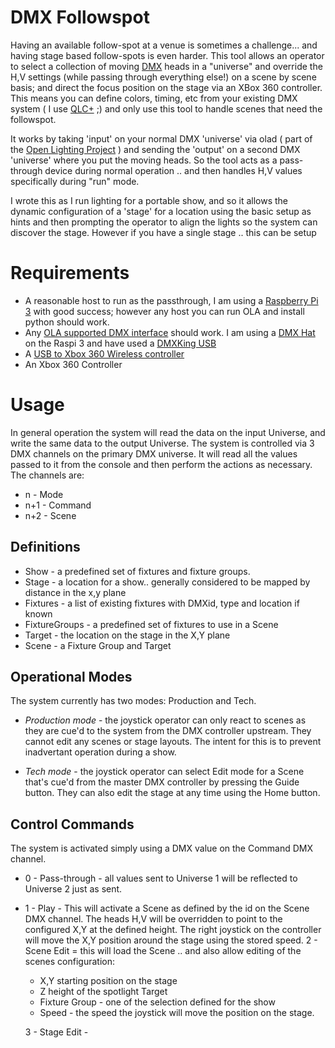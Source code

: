 # DMX Followspot

Having an available follow-spot at a venue is sometimes a challenge...
and having stage based follow-spots is even harder.  This tool allows an 
operator to select a collection of moving 
[DMX](https://en.wikipedia.org/wiki/DMX512) heads in a "universe" and 
override the H,V settings (while passing through everything else!) 
on a scene by scene basis; and direct the focus position on the stage 
via an XBox 360 controller. 
This means you can define colors, timing, etc from your existing DMX 
system ( I use [QLC+](http://qlcplus.com) ;) and only use this tool to 
handle scenes that need the followspot. 

It works by taking 'input' on your normal DMX 'universe' via olad 
( part of the [Open Lighting Project](https://www.openlighting.org/) ) 
and sending the 'output' on a second DMX 'universe' where you put the 
moving heads.  So the tool acts as a pass-through device during normal 
operation .. and then handles H,V values specifically during "run" mode.

I wrote this as I run lighting for a portable show, and so it allows the 
dynamic configuration of a 'stage' for a location using the basic setup 
as hints and then prompting the operator to align the lights so the 
system can discover the stage.  However if you have a single stage .. 
this can be setup 


# Requirements
- A reasonable host to run as the passthrough, I am using a 
  [Raspberry Pi 3](https://www.raspberrypi.org/products/raspberry-pi-3-model-b/) 
  with good success; however any host you can run OLA and install python 
  should work.
- Any [OLA supported DMX interface](https://www.openlighting.org/ola/get-help/ola-faq/#What_are_the_recommended_USB_Device_to_use_with_OLA) should work.
  I am using a 
  [DMX Hat](http://bitwizard.nl/shop/DMX-interface-for-Raspberry-pi)
  on the Raspi 3 and have used a [DMXKing USB](https://www.amazon.com/DMXking-ultraDMX-Micro-adapter-dongle/dp/B00T8OKM98/ref=sr_1_cc_1?s=aps&ie=UTF8&qid=1523466866&sr=1-1-catcorr&keywords=DMXKing)
- A [USB to Xbox 360 Wireless controller](https://www.amazon.com/Microsoft-Authentic-Wireless-Receiver-Windows/dp/B00FAS1WDG/ref=sr_1_6?ie=UTF8&qid=1523465136&sr=8-6&keywords=USB+Xbox+wireless)
- An Xbox 360 Controller

# Usage 
In general operation the system will read the data on the input 
Universe, and write the same data to the output Universe. The system 
is controlled via 3 DMX channels on the primary DMX universe. It will 
read all the values passed to it from the console and then perform the 
actions as necessary.  The channels are:
- n - Mode
- n+1 - Command
- n+2 - Scene

## Definitions
- Show - a predefined set of fixtures and fixture groups.
- Stage - a location for a show.. generally considered to be mapped by 
distance in the x,y plane
- Fixtures - a list of existing fixtures with DMXid, type and location 
if known
- FixtureGroups - a predefined set of fixtures to use in a Scene 
- Target - the location on the stage in the X,Y plane
- Scene - a Fixture Group and Target

## Operational Modes
The system currently has two modes: Production and Tech.

 - *Production mode* - the joystick operator can only react to scenes as 
 they are cue'd to the system from the DMX controller upstream. They
cannot edit any scenes or stage layouts.  The intent for this is to 
prevent inadvertant operation during a show.

 - *Tech mode* - the joystick operator can select Edit mode for a Scene 
 that's cue'd from the master DMX controller by pressing the Guide 
 button.   They can also edit the stage at any time using the Home 
 button.  

## Control Commands
The system is activated simply using a DMX value on the Command DMX 
channel.

 - 0 - Pass-through - all values sent to Universe 1 will be reflected
 to Universe 2 just as sent.  
 - 1 - Play - This will activate a Scene as defined by the id on the 
   Scene DMX channel.  The heads H,V will be overridden to point to the
   configured X,Y at the defined height.  The right joystick on the 
   controller will move the X,Y position around the stage using the 
   stored speed. 
   2 -  Scene Edit = this will load the Scene .. and also allow editing 
   of the scenes configuration:
      - X,Y starting position on the stage 
      - Z height of the spotlight Target
      - Fixture Group - one of the selection defined for the show
      - Speed - the speed the joystick will move the position on the 
      stage.
      
   3 - Stage Edit - 
